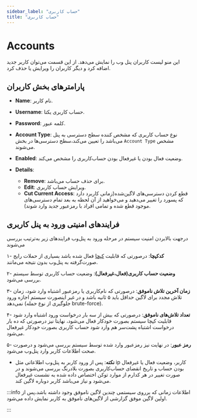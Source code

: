 ```yaml
---
sidebar_label: "حساب کاربری"
title: "حساب کاربری"
---
```


# Accounts

این منو لیست کاربران پنل‌ وب را نمایش می‌‌دهد. از این قسمت می‌‌توان کاربر جدید اضافه کرد و دیگر کاربران را ویرایش یا حذف کرد. 

## پارامترهای بخش کاربران

- **Name**: نام کاربر.

- **Username**: حساب کاربری یکتا.

- **Password**: کلمه عبور.

- **Account Type**: نوع حساب کاربری که مشخص کننده سطح دسترسی به پنل می‌باشد را تعیین می‌‌کند،سطح دسترسی‌ها در بخش `Account Type` مشخص می‌شوند.

- **Enabled**: وضعیت فعال بودن یا غیرفعال بودن حساب‌کاربری را مشخص می‌کند.

- **Details**:
	- **Remove**: برای حذف حساب می‌باشد.
	- **Edit**: ویرایش حساب کاربری.
	- **Cut Current Access**: قطع کردن دسترسی‌های لاگین‌شده(زمانی کاربرد دارد که پسورد را تغییر می‌دهید و می‌خواهید از آن لحظه به بعد تمام دسترسی‌های موجود قطع شده و تمامی افراد با رمزعبور جدید وارد شوند).
	
	
## فرایند‌های امنیتی ورود به پنل کاربری

در‌جهت بالا‌بردن امنیت سیستم در مرحله ورود به پنل‌وب فرایندهای زیر به‌ترتیب بررسی می‌شوند

۱- **کدکپچا**: درصورتی که قابلیت [کپچا](/pbx/pbx-menu/maintenance/settings/general_settings) فعال شده باشد بسیاری از حملات رایج صورت‌گرفته به پنل‌وب بدون نتیجه می‌مانند.

۲- **وضعیت حساب کاربری(فعال،غیرفعال)**: وضعیت حساب کاربری توسط سیستم بررسی می‌شود.

۳- **زمان آخرین تلاش ناموفق**: درصورتی که نام‌کاربری یا رمز‌عبور اشتباه وارد شود، زمان تلاش مجدد برای لاگین حداقل باید ۵ ثانیه باشد و در غیر اینصورت سیستم اجازه ورود نمی‌دهد (جلوگیری از نوع حمله brute-force).

۴- **تعداد تلاش‌های ناموفق**: درصورتی که بیش از سه بار درخواست ورود اشتباه وارد شود قابلیت کپچا سیستم بصورت خودکار فعال می‌شود، نهایتا نیز درصورتی که ده‌ بار درخواست اشتباه پشت‌سر هم وارد شود حساب کاربری بصورت خودکار غیرفعال می‌شود.

۵- **رمز عبور**: در نهایت نیز رمزعبور وارد شده توسط سیستم بررسی می‌شود و درصورت صحت اطلاعات کاربر وارد پنل‌وب می‌شود.


- **نکته**: پس از ورود کاربر به پنل‌وب اطلاعاتی مثل ip کاربر، وضعیت فعال یا غیرفعال بودن حساب و تاریخ انقضای حساب‌کاربری بصورت بلادرنگ بررسی می‌شوند و در صورت تغییر در هر کدارم از موارد توکن اختصاص داده شده به نشست غیرفعال می‌شود و نیاز می‌باشد کاربر دوباره لاگین کند.


:::info اطلاعات
زمانی که برروی سیستمی چندین لاگین ناموفق وجود داشته باشد،پس از اولین لاگین موفق گزارشی از لاگین‌های ناموفق به کاربر نمایش داده می‌شود.

::: 
